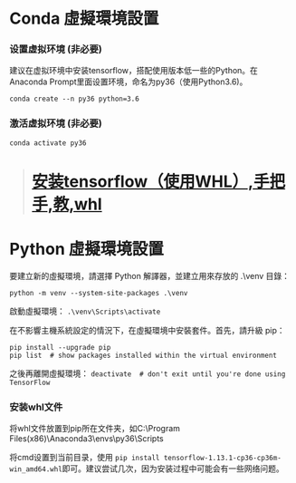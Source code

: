 

# Conda 虛擬環境設置
### 设置虚拟环境 (非必要)
建议在虚拟环境中安装tensorflow，搭配使用版本低一些的Python。在Anaconda Prompt里面设置环境，命名为py36（使用Python3.6)。
```
conda create --n py36 python=3.6
```

### 激活虚拟环境 (非必要)
```
conda activate py36
```

#
> # [安装tensorflow（使用WHL）,手把手,教,whl](https://www.pythonf.cn/read/163419)
> 
# Python 虛擬環境設置
要建立新的虛擬環境，請選擇 Python 解譯器，並建立用來存放的 .\venv 目錄：
```
python -m venv --system-site-packages .\venv
```

啟動虛擬環境：
```.\venv\Scripts\activate```

在不影響主機系統設定的情況下，在虛擬環境中安裝套件。首先，請升級 pip：
```
pip install --upgrade pip
pip list  # show packages installed within the virtual environment
```

之後再離開虛擬環境：
```deactivate  # don't exit until you're done using TensorFlow```




### 安装whl文件
将whl文件放置到pip所在文件夹，如C:\Program Files(x86)\Anaconda3\envs\py36\Scripts

将cmd设置到当前目录，使用
```pip install tensorflow-1.13.1-cp36-cp36m-win_amd64.whl```即可。建议尝试几次，因为安装过程中可能会有一些网络问题。
